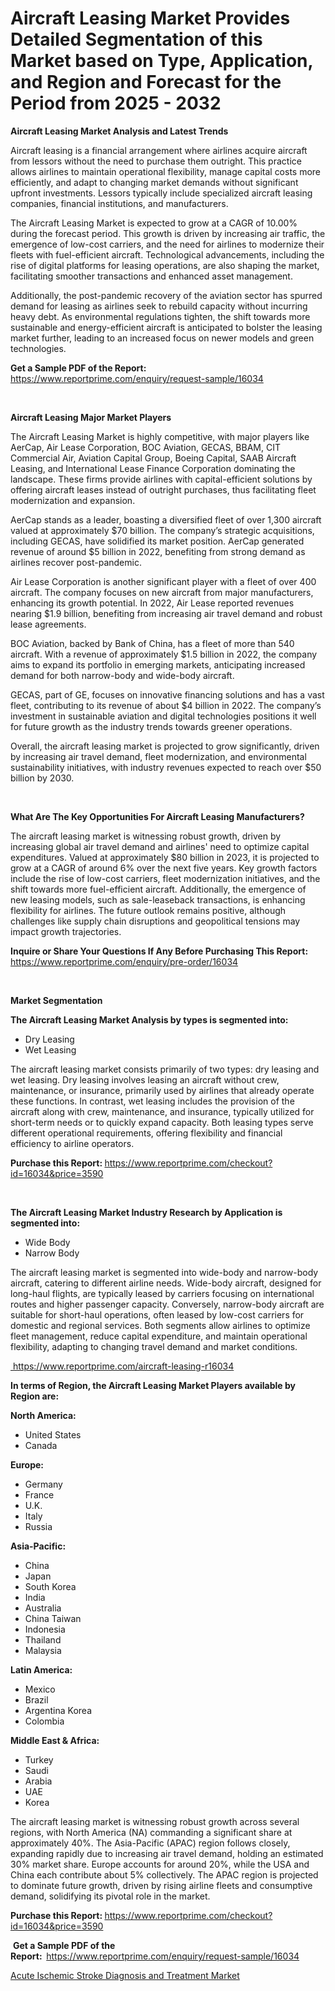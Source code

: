 <p><h1>Aircraft Leasing Market Provides Detailed Segmentation of this Market based on Type, Application, and Region and Forecast for the Period from 2025 - 2032</h1></p><p><strong>Aircraft Leasing Market Analysis and Latest Trends</strong></p>
<p><p>Aircraft leasing is a financial arrangement where airlines acquire aircraft from lessors without the need to purchase them outright. This practice allows airlines to maintain operational flexibility, manage capital costs more efficiently, and adapt to changing market demands without significant upfront investments. Lessors typically include specialized aircraft leasing companies, financial institutions, and manufacturers.</p><p>The Aircraft Leasing Market is expected to grow at a CAGR of 10.00% during the forecast period. This growth is driven by increasing air traffic, the emergence of low-cost carriers, and the need for airlines to modernize their fleets with fuel-efficient aircraft. Technological advancements, including the rise of digital platforms for leasing operations, are also shaping the market, facilitating smoother transactions and enhanced asset management.</p><p>Additionally, the post-pandemic recovery of the aviation sector has spurred demand for leasing as airlines seek to rebuild capacity without incurring heavy debt. As environmental regulations tighten, the shift towards more sustainable and energy-efficient aircraft is anticipated to bolster the leasing market further, leading to an increased focus on newer models and green technologies.</p></p>
<p><strong>Get a Sample PDF of the Report:&nbsp;</strong> <a href="https://www.reportprime.com/enquiry/request-sample/16034?utm_campaign=2734&utm_medium=2&utm_source=Github&utm_content=ia&utm_term=20032025&utm_id=aircraft-leasing">https://www.reportprime.com/enquiry/request-sample/16034</a></p>
<p>&nbsp;</p>
<p><strong>Aircraft Leasing Major Market Players</strong></p>
<p><p>The Aircraft Leasing Market is highly competitive, with major players like AerCap, Air Lease Corporation, BOC Aviation, GECAS, BBAM, CIT Commercial Air, Aviation Capital Group, Boeing Capital, SAAB Aircraft Leasing, and International Lease Finance Corporation dominating the landscape. These firms provide airlines with capital-efficient solutions by offering aircraft leases instead of outright purchases, thus facilitating fleet modernization and expansion.</p><p>AerCap stands as a leader, boasting a diversified fleet of over 1,300 aircraft valued at approximately $70 billion. The company’s strategic acquisitions, including GECAS, have solidified its market position. AerCap generated revenue of around $5 billion in 2022, benefiting from strong demand as airlines recover post-pandemic.</p><p>Air Lease Corporation is another significant player with a fleet of over 400 aircraft. The company focuses on new aircraft from major manufacturers, enhancing its growth potential. In 2022, Air Lease reported revenues nearing $1.9 billion, benefiting from increasing air travel demand and robust lease agreements.</p><p>BOC Aviation, backed by Bank of China, has a fleet of more than 540 aircraft. With a revenue of approximately $1.5 billion in 2022, the company aims to expand its portfolio in emerging markets, anticipating increased demand for both narrow-body and wide-body aircraft.</p><p>GECAS, part of GE, focuses on innovative financing solutions and has a vast fleet, contributing to its revenue of about $4 billion in 2022. The company’s investment in sustainable aviation and digital technologies positions it well for future growth as the industry trends towards greener operations.</p><p>Overall, the aircraft leasing market is projected to grow significantly, driven by increasing air travel demand, fleet modernization, and environmental sustainability initiatives, with industry revenues expected to reach over $50 billion by 2030.</p></p>
<p>&nbsp;</p>
<p><strong>What Are The Key Opportunities For Aircraft Leasing Manufacturers?</strong></p>
<p><p>The aircraft leasing market is witnessing robust growth, driven by increasing global air travel demand and airlines' need to optimize capital expenditures. Valued at approximately $80 billion in 2023, it is projected to grow at a CAGR of around 6% over the next five years. Key growth factors include the rise of low-cost carriers, fleet modernization initiatives, and the shift towards more fuel-efficient aircraft. Additionally, the emergence of new leasing models, such as sale-leaseback transactions, is enhancing flexibility for airlines. The future outlook remains positive, although challenges like supply chain disruptions and geopolitical tensions may impact growth trajectories.</p></p>
<p><strong>Inquire or Share Your Questions If Any Before Purchasing This Report:</strong> <a href="https://www.reportprime.com/enquiry/pre-order/16034?utm_campaign=2734&utm_medium=2&utm_source=Github&utm_content=ia&utm_term=20032025&utm_id=aircraft-leasing">https://www.reportprime.com/enquiry/pre-order/16034</a></p>
<p>&nbsp;</p>
<p><strong>Market Segmentation</strong></p>
<p><strong>The Aircraft Leasing Market Analysis by types is segmented into:</strong></p>
<p><ul><li>Dry Leasing</li><li>Wet Leasing</li></ul></p>
<p><p>The aircraft leasing market consists primarily of two types: dry leasing and wet leasing. Dry leasing involves leasing an aircraft without crew, maintenance, or insurance, primarily used by airlines that already operate these functions. In contrast, wet leasing includes the provision of the aircraft along with crew, maintenance, and insurance, typically utilized for short-term needs or to quickly expand capacity. Both leasing types serve different operational requirements, offering flexibility and financial efficiency to airline operators.</p></p>
<p><strong>Purchase this Report:&nbsp;</strong><a href="https://www.reportprime.com/checkout?id=16034&price=3590&utm_campaign=2734&utm_medium=2&utm_source=Github&utm_content=ia&utm_term=20032025&utm_id=aircraft-leasing">https://www.reportprime.com/checkout?id=16034&price=3590</a></p>
<p>&nbsp;</p>
<p><strong>The Aircraft Leasing Market Industry Research by Application is segmented into:</strong></p>
<p><ul><li>Wide Body</li><li>Narrow Body</li></ul></p>
<p><p>The aircraft leasing market is segmented into wide-body and narrow-body aircraft, catering to different airline needs. Wide-body aircraft, designed for long-haul flights, are typically leased by carriers focusing on international routes and higher passenger capacity. Conversely, narrow-body aircraft are suitable for short-haul operations, often leased by low-cost carriers for domestic and regional services. Both segments allow airlines to optimize fleet management, reduce capital expenditure, and maintain operational flexibility, adapting to changing travel demand and market conditions.</p></p>
<p><a href="https://www.reportprime.com/aircraft-leasing-r16034?utm_campaign=2734&utm_medium=2&utm_source=Github&utm_content=ia&utm_term=20032025&utm_id=aircraft-leasing">&nbsp;https://www.reportprime.com/aircraft-leasing-r16034</a></p>
<p><strong>In terms of Region, the Aircraft Leasing Market Players available by Region are:</strong></p>
<p>
    <p> <strong> North America: </strong>
        <ul>
            <li>United States</li>
            <li>Canada</li>
        </ul>
        </p> 
    <p> <strong> Europe: </strong>
        <ul>
            <li>Germany</li>
            <li>France</li>
            <li>U.K.</li>
            <li>Italy</li>
            <li>Russia</li>
        </ul>
        </p> 
    <p> <strong> Asia-Pacific: </strong>
        <ul>
            <li>China</li>
            <li>Japan</li>
            <li>South Korea</li>
            <li>India</li>
            <li>Australia</li>
            <li>China Taiwan</li>
            <li>Indonesia</li>
            <li>Thailand</li>
            <li>Malaysia</li>
        </ul>
        </p> 
    <p> <strong> Latin America: </strong>
        <ul>
            <li>Mexico</li>
            <li>Brazil</li>
            <li>Argentina Korea</li>
            <li>Colombia</li>
        </ul>
        </p> 
    <p> <strong> Middle East & Africa: </strong>
        <ul>
            <li>Turkey</li>
            <li>Saudi</li>
            <li>Arabia</li>
            <li>UAE</li>
            <li>Korea</li>
        </ul>
    </p>
    </p>
<p><p>The aircraft leasing market is witnessing robust growth across several regions, with North America (NA) commanding a significant share at approximately 40%. The Asia-Pacific (APAC) region follows closely, expanding rapidly due to increasing air travel demand, holding an estimated 30% market share. Europe accounts for around 20%, while the USA and China each contribute about 5% collectively. The APAC region is projected to dominate future growth, driven by rising airline fleets and consumptive demand, solidifying its pivotal role in the market.</p></p>
<p><strong>Purchase this Report: </strong><a href="https://www.reportprime.com/checkout?id=16034&price=3590&utm_campaign=2734&utm_medium=2&utm_source=Github&utm_content=ia&utm_term=20032025&utm_id=aircraft-leasing">https://www.reportprime.com/checkout?id=16034&price=3590</a></p>
<p>&nbsp;<strong>Get a Sample PDF of the Report:&nbsp;&nbsp;</strong><a href="https://www.reportprime.com/enquiry/request-sample/16034?utm_campaign=2734&utm_medium=2&utm_source=Github&utm_content=ia&utm_term=20032025&utm_id=aircraft-leasing">https://www.reportprime.com/enquiry/request-sample/16034</a></p>
<p><strong></strong></p>
<p><p><a href="https://github.com/palenjeppecd/Market-Research-Report-List-1/blob/main/acute-ischemic-stroke-diagnosis-and-treatment-market.md?utm_campaign=2734&utm_medium=2&utm_source=Github&utm_content=ia&utm_term=20032025&utm_id=aircraft-leasing">Acute Ischemic Stroke Diagnosis and Treatment Market</a></p></p>